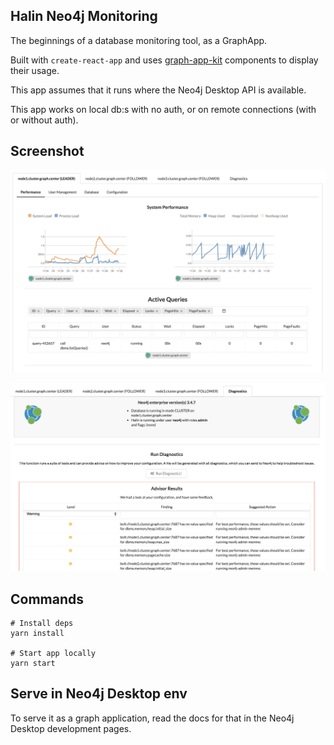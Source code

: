 ## Halin Neo4j Monitoring

The beginnings of a database monitoring tool, as a GraphApp.

Built with `create-react-app` and uses [graph-app-kit](https://github.com/neo4j-contrib/graph-app-kit) components to display their usage.  

This app assumes that it runs where the Neo4j Desktop API is available.

This app works on local db:s with no auth, or on remote connections (with or without auth).

## Screenshot

![Halin Screenshot: Performance](img/performance.png "Halin Screenshot")

![Halin Screenshot: Advisor](img/advisor.png "Halin Screenshot")

## Commands
 
```
# Install deps
yarn install

# Start app locally
yarn start
```

## Serve in Neo4j Desktop env
To serve it as a graph application, read the docs for that in the Neo4j Desktop development pages.
